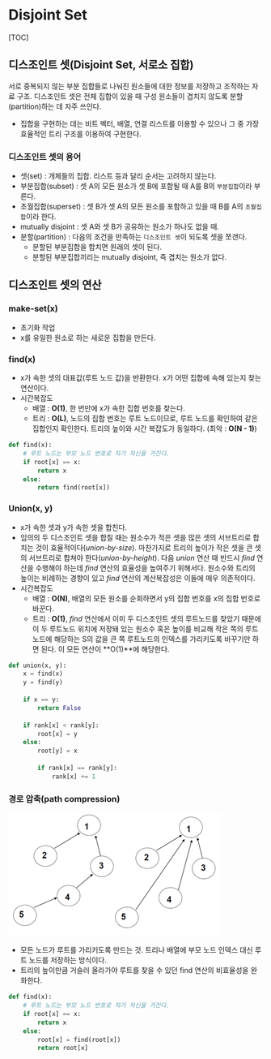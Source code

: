 # Disjoint Set

[TOC]

## 디스조인트 셋(Disjoint Set, 서로소 집합)

 서로 중복되지 않는 부분 집합들로 나눠진 원소들에 대한 정보를 저장하고 조작하는 자료 구조. 디스조인트 셋은 전체 집합이 있을 때 구성 원소들이 겹치지 않도록 분할(partition)하는 데 자주 쓰인다.

- 집합을 구현하는 데는 비트 벡터, 배열, 연결 리스트를 이용할 수 있으나 그 중 가장 효율적인 트리 구조를 이용하여 구현한다.



### 디스조인트 셋의 용어

- 셋(set) : 개체들의 집합. 리스트 등과 달리 순서는 고려하지 않는다.
- 부분집합(subset) : 셋 A의 모든 원소가 셋 B에 포함될 때 A를 B의 `부분집합`이라 부른다.
- 초월집합(superset) : 셋 B가 셋 A의 모든 원소를 포함하고 있을 때 B를 A의 `초월집합`이라 한다.
-  mutually disjoint : 셋 A와 셋 B가 공유하는 원소가 하나도 없을 때.
- 분할(partition) : 다음의 조건을 만족하는 `디스조인트 셋`이 되도록 셋을 쪼갠다.
  - 분할된 부분집합을 합치면 원래의 셋이 된다.
  - 분할된 부분집합끼리는 mutually disjoint, 즉 겹치는 원소가 없다.





## 디스조인트 셋의 연산

### make-set(x)

- 초기화 작업
- x를 유일한 원소로 하는 새로운 집합을 만든다.



### find(x)

- x가 속한 셋의 대표값(루트 노드 값)을 반환한다. x가 어떤 집합에 속해 있는지 찾는 연산이다.
- 시간복잡도
  - 배열 : **O(1)**, 한 번만에 x가 속한 집합 번호를 찾는다.
  - 트리 : **O(L)**, 노드의 집합 번호는 루트 노드이므로, 루트 노드를 확인하여 같은 집합인지 확인한다. 트리의 높이와 시간 복잡도가 동일하다. (최악 : **O(N - 1)**)

```python
def find(x):
    # 루트 노드는 부모 노드 번호로 자기 자신을 가진다.
    if root[x] == x:
        return x
    else:
        return find(root[x])
```



### Union(x, y)

- x가 속한 셋과 y가 속한 셋을 합친다.
- 임의의 두 디스조인트 셋을 합칠 때는 원소수가 적은 셋을 많은 셋의 서브트리로 합치는 것이 효율적이다(*union-by-size*). 마찬가지로 트리의 높이가 작은 셋을 큰 셋의 서브트리로 합쳐야 한다(*union-by-height*). 다음 *union* 연산 때 반드시 *find* 연산을 수행해야 하는데 *find* 연산의 효율성을 높여주기 위해서다. 원소수와 트리의 높이는 비례하는 경향이 있고 *find* 연산의 계산복잡성은 이들에 매우 의존적이다.
- 시간복잡도
  - 배열 : **O(N)**, 배열의 모든 원소를 순회하면서 y의 집합 번호를 x의 집합 번호로 바꾼다.
  - 트리 : **O(1)**, *find* 연산에서 이미 두 디스조인트 셋의 루트노드를 찾았기 때문에 이 두 루트노드 위치에 저장돼 있는 원소수 혹은 높이를 비교해 작은 쪽의 루트노드에 해당하는 S의 값을 큰 쪽 루트노드의 인덱스를 가리키도록 바꾸기만 하면 된다. 이 모든 연산이 **O(1)**에 해당한다.

```python
def union(x, y):
    x = find(x)
    y = find(y)
    
    if x == y:
        return False
    
    if rank[x] < rank[y]:
        root[x] = y
    else:
        root[y] = x
        
        if rank[x] == rank[y]:
            rank[x] += 1
```





### 경로 압축(path compression)

<img src="images/06_DisjointSet/disjointset00.png" style="zoom:50%;" />

- 모든 노드가 루트를 가리키도록 만드는 것. 트리나 배열에 부모 노드 인덱스 대신 루트 노드를 저장하는 방식이다.
- 트리의 높이만큼 거슬러 올라가야 루트를 찾을 수 있던 find 연산의 비효율성을 완화한다.

```python
def find(x):
    # 루트 노드는 부모 노드 번호로 자기 자신을 가진다.
    if root[x] == x:
        return x
    else:
        root[x] = find(root[x])
        return root[x]
```

